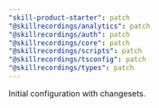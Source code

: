 ```yaml
---
"skill-product-starter": patch
"@skillrecordings/analytics": patch
"@skillrecordings/auth": patch
"@skillrecordings/core": patch
"@skillrecordings/scripts": patch
"@skillrecordings/tsconfig": patch
"@skillrecordings/types": patch
---
```


Initial configuration with changesets.
